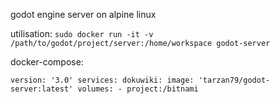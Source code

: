 godot engine server on alpine linux

utilisation:
`sudo docker run -it -v /path/to/godot/project/server:/home/workspace godot-server`

docker-compose: 

``
version: '3.0'
services:
  dokuwiki:
    image: 'tarzan79/godot-server:latest'
    volumes:
      - project:/bitnami
``